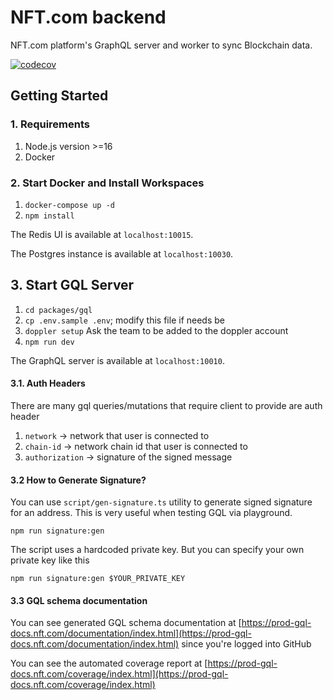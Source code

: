 # NFT.com backend

NFT.com platform's GraphQL server and worker to sync Blockchain data.

[![codecov](https://codecov.io/gh/NFT-com/NFT-backend/branch/main/graph/badge.svg?token=ZD5WGF7BNS)](https://codecov.io/gh/NFT-com/NFT-backend)

## Getting Started

### 1. Requirements

1. Node.js version >=16
2. Docker

### 2. Start Docker and Install Workspaces

1. `docker-compose up -d`
2. `npm install`

The Redis UI is available at `localhost:10015`.

The Postgres instance is available at `localhost:10030`.

## 3. Start GQL Server

1. `cd packages/gql`
2. `cp .env.sample .env`; modify this file if needs be
3. `doppler setup`  Ask the team to be added to the doppler account
4. `npm run dev`

The GraphQL server is available at `localhost:10010`.

#### 3.1. Auth Headers

There are many gql queries/mutations that require client to provide are auth header

1. `network` -> network that user is connected to
2. `chain-id` -> network chain id that user is connected to
3. `authorization` -> signature of the signed message

#### 3.2 How to Generate Signature?

You can use `script/gen-signature.ts` utility to generate signed signature for an address.
This is very useful when testing GQL via playground.

`npm run signature:gen`

The script uses a hardcoded private key. But you can specify your own private key like this

`npm run signature:gen $YOUR_PRIVATE_KEY`

#### 3.3 GQL schema documentation

You can see generated GQL schema documentation at [https://prod-gql-docs.nft.com/documentation/index.html](https://prod-gql-docs.nft.com/documentation/index.html)
since you're logged into GitHub

You can see the automated coverage report at [https://prod-gql-docs.nft.com/coverage/index.html](https://prod-gql-docs.nft.com/coverage/index.html)

